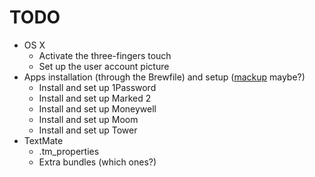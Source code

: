 # TODO

* OS X
  * Activate the three-fingers touch
  * Set up the user account picture
* Apps installation (through the Brewfile) and setup ([mackup](https://github.com/lra/mackup) maybe?)
  * Install and set up 1Password
  * Install and set up Marked 2
  * Install and set up Moneywell
  * Install and set up Moom
  * Install and set up Tower
* TextMate
  * .tm_properties
  * Extra bundles (which ones?)
